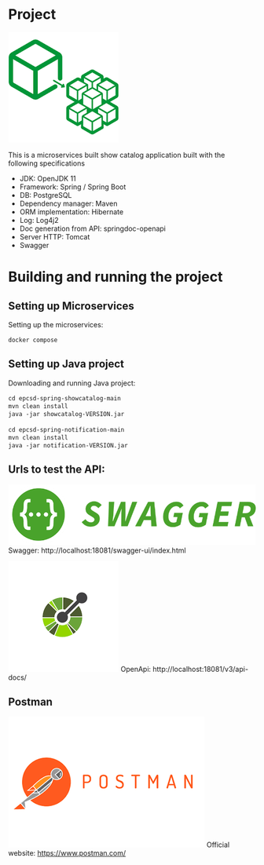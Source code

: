 # Project

![Microservice image](/assets/img/microservice.png)

This is a microservices built show catalog application built with the following specifications

- JDK: OpenJDK 11
- Framework: Spring / Spring Boot 
- DB: PostgreSQL
- Dependency manager: Maven
- ORM implementation: Hibernate
- Log: Log4j2
- Doc generation from API: springdoc-openapi
- Server HTTP: Tomcat
- Swagger

# Building and running the project

## Setting up Microservices

Setting up the microservices:
```
docker compose
```

## Setting up Java project

Downloading and running Java project:
```
cd epcsd-spring-showcatalog-main
mvn clean install
java -jar showcatalog-VERSION.jar

cd epcsd-spring-notification-main
mvn clean install
java -jar notification-VERSION.jar
```

## Urls to test the API:
![Swagger image](/assets/img/swagger.png)
Swagger: http://localhost:18081/swagger-ui/index.html

![OpenApi](/assets/img/openapi.png)
OpenApi: http://localhost:18081/v3/api-docs/

## Postman
![PostMan](/assets/img/postman.png)
Official website: https://www.postman.com/
